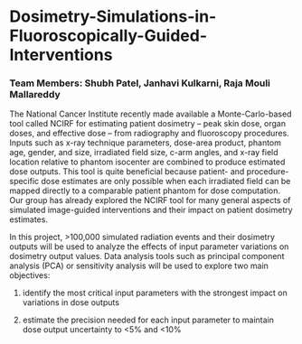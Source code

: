<h1> Dosimetry-Simulations-in-Fluoroscopically-Guided-Interventions</h1>

<h3>Team Members: Shubh Patel, Janhavi Kulkarni, Raja Mouli Mallareddy</h3>

<p>The National Cancer Institute recently made available a Monte-Carlo-based tool called NCIRF for estimating patient dosimetry – peak skin dose, organ doses, and effective dose – from radiography and fluoroscopy procedures. Inputs such as x-ray technique parameters, dose-area product, phantom age, gender, and size, irradiated field size, c-arm angles, and x-ray field location relative to phantom isocenter are combined to produce estimated dose outputs. This tool is quite beneficial because patient- and procedure-specific dose estimates are only possible when each irradiated field can be mapped directly to a comparable patient phantom for dose computation. Our group has already explored the NCIRF tool for many general aspects of simulated image-guided interventions and their impact on patient dosimetry estimates.

In this project, >100,000 simulated radiation events and their dosimetry outputs will be used to analyze the effects of input parameter variations on dosimetry output values. Data analysis tools such as principal component analysis (PCA) or sensitivity analysis will be used to explore two main objectives: 

1)    identify the most critical input parameters with the strongest impact on variations in dose outputs

2)    estimate the precision needed for each input parameter to maintain dose output uncertainty to <5% and <10%</p>

